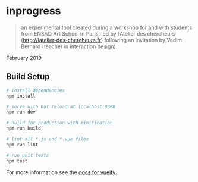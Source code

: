 # inprogress

> an experimental tool created during a workshop for and with students from ENSAD Art School in Paris, led by l’Atelier des chercheurs (http://latelier-des-chercheurs.fr) following an invitation by Vadim Bernard (teacher in interaction design).

February 2019

## Build Setup

``` bash
# install dependencies
npm install

# serve with hot reload at localhost:8080
npm run dev

# build for production with minification
npm run build

# lint all *.js and *.vue files
npm run lint

# run unit tests
npm test
```

For more information see the [docs for vueify](https://github.com/vuejs/vueify).
